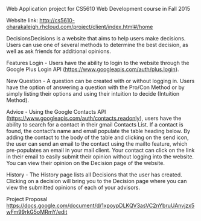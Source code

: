 Web Application project for CS5610 Web Development course in Fall 2015
 
 
Website link: http://cs5610-oharakaleigh.rhcloud.com/project/client/index.html#/home
 
 
DecisionsDecisions is a website that aims to help users make decisions. Users can use one of several methods to determine the best decision, as well as ask friends for additional opinions.
 
 
Features
Login - Users have the ability to login to the website through the Google Plus Login API (https://www.googleapis.com/auth/plus.login). 

New Question - A question can be created with or without logging in.  Users have the option of answering a question with the Pro/Con Method or by simply listing their options and using their intuition to decide (Intuition Method).

Advice - Using the Google Contacts API (https://www.googleapis.com/auth/contacts.readonly), users have the ability to search for a contact in their gmail Contacts List.  If a contact is found, the contact’s name and email populate the table heading below. By adding the contact to the body of the table and clicking on the send icon, the user can send an email to the contact using the mailto feature, which pre-populates an email in your mail client.  Your contact can click on the link in their email to easily submit their opinion without logging into the website.  You can view their opinion on the Decision page of the website.  

History - The History page lists all Decisions that the user has created.  Clicking on a decision will bring you to the Decision page where you can view the submitted opinions of each of your advisors. 
 
 
Project Proposal
https://docs.google.com/document/d/1xpoypDLKQV3asVC2nYbruUAnvjzx5wFm99rkG5oMRmY/edit
